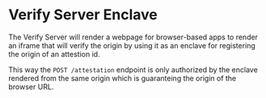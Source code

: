 # Verify Server Enclave

The Verify Server will render a webpage for browser-based apps to render an iframe that will verify the origin by using it as an enclave for registering the origin of an attestion id.

This way the `POST /attestation` endpoint is only authorized by the enclave rendered from the same origin which is guaranteing the origin of the browser URL.
